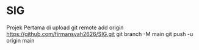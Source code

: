 # SIG
Projek Pertama di upload
git remote add origin https://github.com/firmansyah2626/SIG.git
git branch -M main
git push -u origin main
